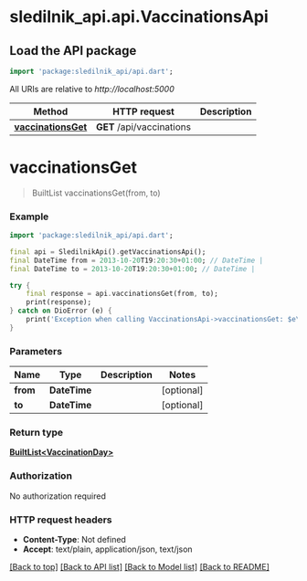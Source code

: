 # sledilnik_api.api.VaccinationsApi

## Load the API package
```dart
import 'package:sledilnik_api/api.dart';
```

All URIs are relative to *http://localhost:5000*

Method | HTTP request | Description
------------- | ------------- | -------------
[**vaccinationsGet**](VaccinationsApi.md#vaccinationsget) | **GET** /api/vaccinations | 


# **vaccinationsGet**
> BuiltList<VaccinationDay> vaccinationsGet(from, to)



### Example
```dart
import 'package:sledilnik_api/api.dart';

final api = SledilnikApi().getVaccinationsApi();
final DateTime from = 2013-10-20T19:20:30+01:00; // DateTime | 
final DateTime to = 2013-10-20T19:20:30+01:00; // DateTime | 

try {
    final response = api.vaccinationsGet(from, to);
    print(response);
} catch on DioError (e) {
    print('Exception when calling VaccinationsApi->vaccinationsGet: $e\n');
}
```

### Parameters

Name | Type | Description  | Notes
------------- | ------------- | ------------- | -------------
 **from** | **DateTime**|  | [optional] 
 **to** | **DateTime**|  | [optional] 

### Return type

[**BuiltList&lt;VaccinationDay&gt;**](VaccinationDay.md)

### Authorization

No authorization required

### HTTP request headers

 - **Content-Type**: Not defined
 - **Accept**: text/plain, application/json, text/json

[[Back to top]](#) [[Back to API list]](../README.md#documentation-for-api-endpoints) [[Back to Model list]](../README.md#documentation-for-models) [[Back to README]](../README.md)

